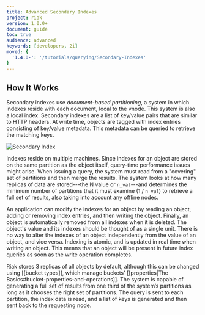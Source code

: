 ```yaml
---
title: Advanced Secondary Indexes
project: riak
version: 1.0.0+
document: guide
toc: true
audience: advanced
keywords: [developers, 2i]
moved: {
  '1.4.0-': '/tutorials/querying/Secondary-Indexes'
}
---
```


## How It Works

Secondary indexes use *document-based partitioning*, a system in which indexes reside with each document, local to the vnode. This system is also a local index. Secondary indexes are a list of key/value pairs that are similar to HTTP headers. At write time, objects are tagged with index entries consisting of key/value metadata. This metadata can be queried to retrieve the matching keys.

![Secondary Index](/images/Secondary-index-example.png)

Indexes reside on multiple machines. Since indexes for an object are stored on the same partition as the object itself, query-time performance issues might arise. When issuing a query, the system must read from a "covering" set of partitions and then merge the results. The system looks at how many replicas of data are stored---the N value or `n_val`---and determines the minimum number of partitions that it must examine (1 / `n_val`) to retrieve a full set of results, also taking into account any offline nodes.

An application can modify the indexes for an object by reading an object, adding or removing index entries, and then writing the object. Finally, an object is automatically removed from all indexes when it is deleted. The object's value and its indexes should be thought of as a single unit. There is no way to alter the indexes of an object independently from the value of an object, and vice versa. Indexing is atomic, and is updated in real time when writing an object. This means that an object will be present in future index queries as soon as the write operation completes.

Riak stores 3 replicas of all objects by default, although this can be changed using [[bucket types]], which manage buckets' [[properties|The Basics#bucket-properties-and-operations]]. The system is capable of generating a full set of results from one third of the system’s partitions as long as it chooses the right set of partitions. The query is sent to each partition, the index data is read, and a list of keys is generated and then sent back to the requesting node.
